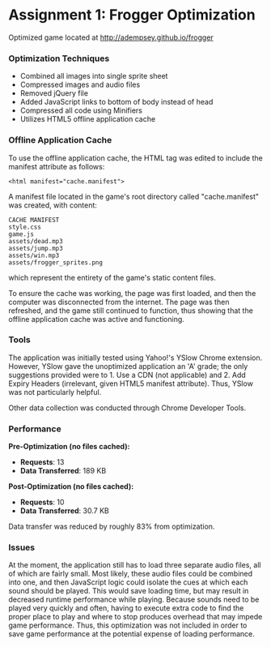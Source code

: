# Assignment 1: Frogger Optimization

Optimized game located at http://adempsey.github.io/frogger

### Optimization Techniques

- Combined all images into single sprite sheet
- Compressed images and audio files
- Removed jQuery file
- Added JavaScript links to bottom of body instead of head
- Compressed all code using Minifiers 
- Utilizes HTML5 offline application cache

### Offline Application Cache

To use the offline application cache, the HTML tag was edited to include the manifest attribute as follows: 

	<html manifest="cache.manifest">
	
A manifest file located in the game's root directory called "cache.manifest" was created, with content:

	CACHE MANIFEST
	style.css
	game.js
	assets/dead.mp3
	assets/jump.mp3
	assets/win.mp3
	assets/frogger_sprites.png
	
which represent the entirety of the game's static content files.

To ensure the cache was working, the page was first loaded, and then the computer was disconnected from the internet. The page was then refreshed, and the game still continued to function, thus showing that the offline application cache was active and functioning.

### Tools

The application was initially tested using Yahoo!'s YSlow Chrome extension. However, YSlow gave the unoptimized application an 'A' grade; the only suggestions provided were to 1. Use a CDN (not applicable) and 2. Add Expiry Headers (irrelevant, given HTML5 manifest attribute). Thus, YSlow was not particularly helpful.

Other data collection was conducted through Chrome Developer Tools.

### Performance
**Pre-Optimization (no files cached):**

- **Requests**: 13
- **Data Transferred**: 189 KB

**Post-Optimization (no files cached):**

- **Requests**: 10
- **Data Transferred**: 30.7 KB

Data transfer was reduced by roughly 83% from optimization.

### Issues

At the moment, the application still has to load three separate audio files, all of which are fairly small. Most likely, these audio files could be combined into one, and then JavaScript logic could isolate the cues at which each sound should be played. This would save loading time, but may result in decreased runtime performance while playing. Because sounds need to be played very quickly and often, having to execute extra code to find the proper place to play and where to stop produces overhead that may impede game performance. Thus, this optimization was not included in order to save game performance at the potential expense of loading performance.

